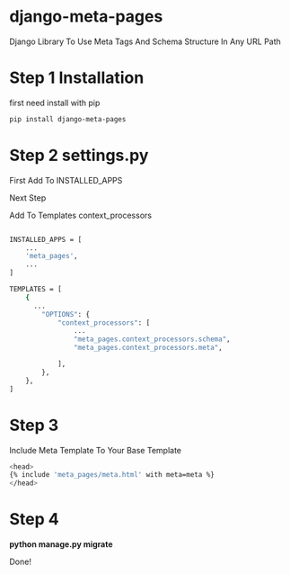 # django-meta-pages
Django Library To Use Meta Tags And Schema Structure In Any URL Path


# Step 1 Installation
first need install with pip
```bash
pip install django-meta-pages
```

# Step 2 settings.py

First Add To INSTALLED_APPS

Next Step

Add To Templates context_processors

```bash

INSTALLED_APPS = [
    ...
    'meta_pages',
    ...
]

TEMPLATES = [
    {
      ...
        "OPTIONS": {
            "context_processors": [
                ...
                "meta_pages.context_processors.schema",
                "meta_pages.context_processors.meta",

            ],
        },
    },
]
```
# Step 3
Include Meta Template To Your Base Template
```bash
<head>
{% include 'meta_pages/meta.html' with meta=meta %}
</head>
```

# Step 4
**python manage.py migrate**

Done!
